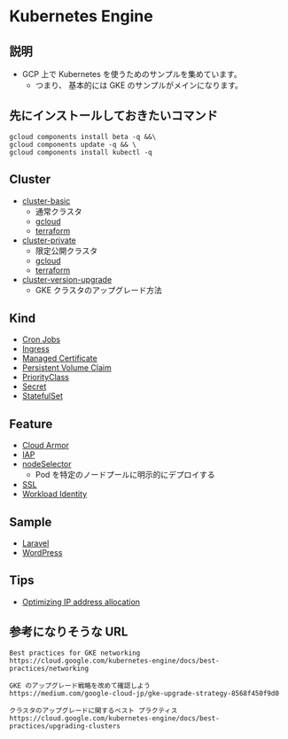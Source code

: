 # Kubernetes Engine

## 説明

+ GCP 上で Kubernetes を使うためのサンプルを集めています。
  + つまり、 基本的には GKE のサンプルがメインになります。

## 先にインストールしておきたいコマンド

```
gcloud components install beta -q &&\
gcloud components update -q && \
gcloud components install kubectl -q
```


## Cluster

+ [cluster-basic](./cluster-basic)
    + 通常クラスタ
    + [gcloud](./cluster-basic/gcloud)
    + [terraform](./cluster-basic/terraform)
+ [cluster-private](./cluster-private)
    + 限定公開クラスタ
    + [gcloud](./cluster-private/gcloud)
    + [terraform](./cluster-private/terraform)
+ [cluster-version-upgrade](./cluster-version-upgrade)
    + GKE クラスタのアップグレード方法

## Kind

+ [Cron Jobs](./kind-cronjobs)
+ [Ingress](./kind-ingress)
+ [Managed Certificate](./kind-managedcertificate)
+ [Persistent Volume Claim](./kind-persistentvolumeclaim)
+ [PriorityClass](./kind-priorityclass)
+ [Secret](./kind-secret)
+ [StatefulSet](./kind-statufulset)

## Feature

+ [Cloud Armor](./modify-readme-only)
+ [IAP](./feature-iap)
+ [nodeSelector](./feature-nodeselector)
  + Pod を特定のノードプールに明示的にデプロイする
+ [SSL](./feature-iap)
+ [Workload Identity](./feature-iap)

## Sample

+ [Laravel](./sample-laravel)
+ [WordPress](./sample-wordpress)


## Tips

+ [Optimizing IP address allocation](./xx_flexible-pod-cidr)


## 参考になりそうな URL

```
Best practices for GKE networking
https://cloud.google.com/kubernetes-engine/docs/best-practices/networking
```
```
GKE のアップグレード戦略を改めて確認しよう
https://medium.com/google-cloud-jp/gke-upgrade-strategy-8568f450f9d0
```
```
クラスタのアップグレードに関するベスト プラクティス
https://cloud.google.com/kubernetes-engine/docs/best-practices/upgrading-clusters
```
